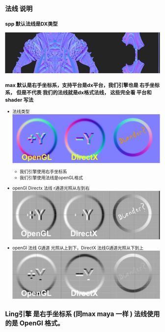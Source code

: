 ## 法线 说明
###   **spp 默认法线是DX类型**
![](imn/spp默认是&#32;dx模式.jpg)
###  max 默认是右手坐标系，支持平台是dx平台，我们引擎也是 右手坐标系， 但是不代表 我们的法线就是dx格式法线， 这些完全看 平台和shader 写法 
+ 法线类型
![](imn/dx.png)
  +  我们引擎使用右手坐标系
  +  我们引擎使用法线是openGL格式
  
+ openGl  Directx 法线 r通道光照从左到右  
  ![](imn/r.jpg)
+ openGl  法线 G通道 光照从上到下，DirectX 法线G通道光照从下到上 
![](imn/g.jpg)


## Ling引擎 是右手坐标系 (同max maya 一样 ) 法线使用的是 OpenGl 格式。

